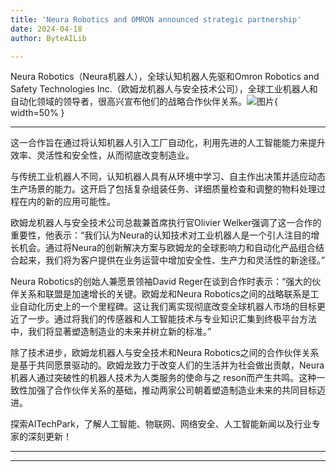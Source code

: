 ```yaml
---
title: 'Neura Robotics and OMRON announced strategic partnership'
date: 2024-04-18
author: ByteAILib

---
```


Neura Robotics（Neura机器人），全球认知机器人先驱和Omron Robotics and Safety Technologies Inc.（欧姆龙机器人与安全技术公司），全球工业机器人和自动化领域的领导者，很高兴宣布他们的战略合作伙伴关系。![图片](https://ai-techpark.com/wp-content/uploads/2020/06/Buyer-Guide-500x281-1.jpg){ width=50% }

---
这一合作旨在通过将认知机器人引入工厂自动化，利用先进的人工智能能力来提升效率、灵活性和安全性，从而彻底改变制造业。

与传统工业机器人不同，认知机器人具有从环境中学习、自主作出决策并适应动态生产场景的能力。这开启了包括复杂组装任务、详细质量检查和调整的物料处理过程在内的新的应用可能性。

欧姆龙机器人与安全技术公司总裁兼首席执行官Olivier Welker强调了这一合作的重要性，他表示：“我们认为Neura的认知技术对工业机器人是一个引人注目的增长机会。通过将Neura的创新解决方案与欧姆龙的全球影响力和自动化产品组合结合起来，我们将为客户提供在业务运营中增加安全性、生产力和灵活性的新途径。”

Neura Robotics的创始人兼愿景领袖David Reger在谈到合作时表示：“强大的伙伴关系和联盟是加速增长的关键。欧姆龙和Neura Robotics之间的战略联系是工业自动化历史上的一个里程碑。这让我们离实现彻底改变全球机器人市场的目标更近了一步。通过将我们的传感器和人工智能技术与专业知识汇集到终极平台方法中，我们将显著塑造制造业的未来并树立新的标准。”

除了技术进步，欧姆龙机器人与安全技术和Neura Robotics之间的合作伙伴关系是基于共同愿景驱动的。欧姆龙致力于改变人们的生活并为社会做出贡献，Neura机器人通过突破性的机器人技术为人类服务的使命与之 reson而产生共鸣。这种一致性加强了合作伙伴关系的基础，推动两家公司朝着塑造制造业未来的共同目标迈进。

探索AITechPark，了解人工智能、物联网、网络安全、人工智能新闻以及行业专家的深刻更新！

---
---
